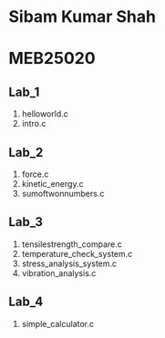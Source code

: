 # Sibam Kumar Shah
# MEB25020

## Lab_1
1. helloworld.c
2. intro.c

## Lab_2
1. force.c
2. kinetic_energy.c
3. sumoftwonnumbers.c

## Lab_3
1. tensilestrength_compare.c
2. temperature_check_system.c
3. stress_analysis_system.c
4. vibration_analysis.c

## Lab_4
1. simple_calculator.c
